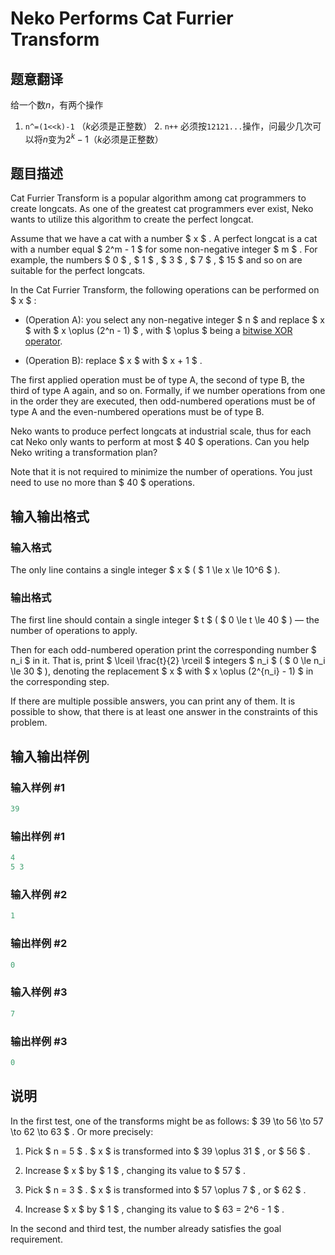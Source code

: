 # Neko Performs Cat Furrier Transform

## 题意翻译

给一个数$n$，有两个操作

1. `n^=(1<<k)-1` （$k$必须是正整数） 2. `n++` 必须按`12121...`操作，问最少几次可以将$n$变为$2^k-1$（$k$必须是正整数）

## 题目描述

Cat Furrier Transform is a popular algorithm among cat programmers to create longcats. As one of the greatest cat programmers ever exist, Neko wants to utilize this algorithm to create the perfect longcat.

Assume that we have a cat with a number $ x $ . A perfect longcat is a cat with a number equal $ 2^m - 1 $ for some non-negative integer $ m $ . For example, the numbers $ 0 $ , $ 1 $ , $ 3 $ , $ 7 $ , $ 15 $ and so on are suitable for the perfect longcats.

In the Cat Furrier Transform, the following operations can be performed on $ x $ :

- (Operation A): you select any non-negative integer $ n $ and replace $ x $ with $ x \oplus (2^n - 1) $ , with $ \oplus $ being a [bitwise XOR operator](https://en.wikipedia.org/wiki/Bitwise_operation#XOR).

- (Operation B): replace $ x $ with $ x + 1 $ .

The first applied operation must be of type A, the second of type B, the third of type A again, and so on. Formally, if we number operations from one in the order they are executed, then odd-numbered operations must be of type A and the even-numbered operations must be of type B.

Neko wants to produce perfect longcats at industrial scale, thus for each cat Neko only wants to perform at most $ 40 $ operations. Can you help Neko writing a transformation plan?

Note that it is not required to minimize the number of operations. You just need to use no more than $ 40 $ operations.

## 输入输出格式

### 输入格式

The only line contains a single integer $ x $ ( $ 1 \le x \le 10^6 $ ).

### 输出格式

The first line should contain a single integer $ t $ ( $ 0 \le t \le 40 $ ) — the number of operations to apply.

Then for each odd-numbered operation print the corresponding number $ n_i $ in it. That is, print $ \lceil \frac{t}{2} \rceil $ integers $ n_i $ ( $ 0 \le n_i \le 30 $ ), denoting the replacement $ x $ with $ x \oplus (2^{n_i} - 1) $ in the corresponding step.

If there are multiple possible answers, you can print any of them. It is possible to show, that there is at least one answer in the constraints of this problem.

## 输入输出样例

### 输入样例 #1

```cpp
39

```
### 输出样例 #1

```cpp
4
5 3 
```


### 输入样例 #2

```cpp
1

```
### 输出样例 #2

```cpp
0

```
### 输入样例 #3

```cpp
7

```
### 输出样例 #3

```cpp
0

```
## 说明

In the first test, one of the transforms might be as follows: $ 39 \to 56 \to 57 \to 62 \to 63 $ . Or more precisely:

1. Pick $ n = 5 $ . $ x $ is transformed into $ 39 \oplus 31 $ , or $ 56 $ .

2. Increase $ x $ by $ 1 $ , changing its value to $ 57 $ .

3. Pick $ n = 3 $ . $ x $ is transformed into $ 57 \oplus 7 $ , or $ 62 $ .

4. Increase $ x $ by $ 1 $ , changing its value to $ 63 = 2^6 - 1 $ .

In the second and third test, the number already satisfies the goal requirement.

